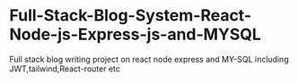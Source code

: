 # Full-Stack-Blog-System-React-Node-js-Express-js-and-MYSQL
Full stack blog writing project on react node express and MY-SQL including JWT,tailwind,React-router etc
